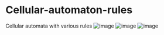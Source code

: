 # Cellular-automaton-rules
Cellular automata with various rules
![image](https://github.com/user-attachments/assets/d0ba39cb-4aa0-435e-8522-48f662678f94)
![image](https://github.com/user-attachments/assets/6721f580-90da-4311-80ee-9398125389d9)
![image](https://github.com/user-attachments/assets/7c39920d-c365-45a3-9b4a-3fbfe9ac08b1)
